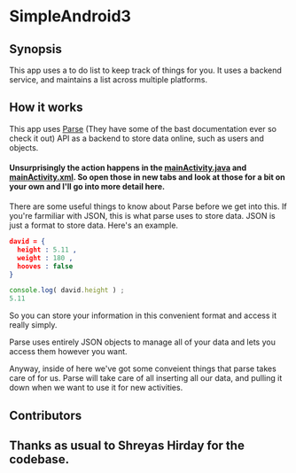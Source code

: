 # SimpleAndroid3

## Synopsis
This app uses a to do list to keep track of things for you. It uses a backend service, and maintains a list across multiple platforms. 

## How it works
This app uses [Parse](http://parse.com) (They have some of the bast documentation ever so check it out) API as a backend to store data online, such as users and objects. 

#### Unsurprisingly the action happens in the [mainActivity.java](https://github.com/DavidAwad/SimpleAndroid3/blob/master/app/src/main/java/edu/rutgers/rumad/rumadworkshopthree/completed/MainActivity.java) and [mainActivity.xml](https://github.com/DavidAwad/SimpleAndroid3/blob/master/app/src/main/res/layout/activity_main.xml). So open those in new tabs and look at those for a bit on your own and I'll go into more detail here.

There are some useful things to know about Parse before we get into this. If you're farmiliar with JSON, this is what parse uses to store data. JSON is just a format to store data. Here's an example. 
```JSON
david = {
  height : 5.11 ,
  weight : 180 ,
  hooves : false
} 
```
```JavaScript
console.log( david.height ) ; 
5.11
```
So you can store your information in this convenient format and access it really simply. 

Parse uses entirely JSON objects to manage all of your data and lets you access them however you want. 

Anyway, inside of here we've got some conveient things that parse takes care of for us. Parse will take care of all inserting all our data, and pulling it down when we want to use it for new activities. 


## Contributors 

## Thanks as usual to Shreyas Hirday for the codebase. 

